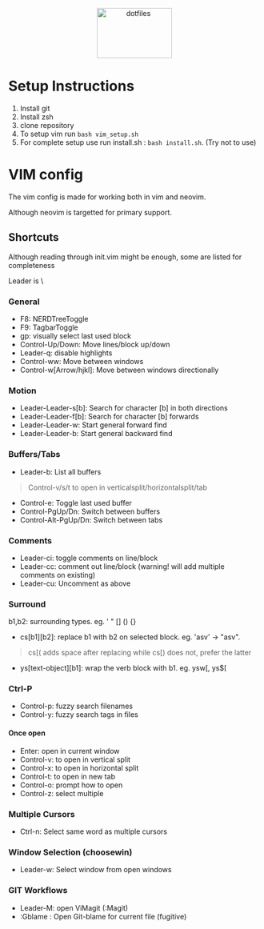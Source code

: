 <p align="center"> <img src = "https://cdn-media-1.freecodecamp.org/images/1*RO3AhbppPUFJBZwt3gUW-A.png" alt="dotfiles" width=150 height=100> </p>

# Setup Instructions
1. Install git
2. Install zsh
2. clone repository
3. To setup vim run ``bash vim_setup.sh``
4. For complete setup use run install.sh : `bash install.sh`. (Try not to use)

# VIM config
The vim config is made for working both in vim and neovim.

Although neovim is targetted for primary support.

## Shortcuts
Although reading through init.vim might be enough, some are listed for completeness

Leader is \

### General
* F8: NERDTreeToggle
* F9: TagbarToggle
* gp: visually select last used block
* Control-Up/Down: Move lines/block up/down
* Leader-q: disable highlights
* Control-ww: Move between windows
* Control-w[Arrow/hjkl]: Move between windows directionally

### Motion
* Leader-Leader-s[b]: Search for character [b] in both directions
* Leader-Leader-f[b]: Search for character [b] forwards
* Leader-Leader-w: Start general forward find
* Leader-Leader-b: Start general backward find


### Buffers/Tabs
* Leader-b: List all buffers

> Control-v/s/t to open in verticalsplit/horizontalsplit/tab

* Control-e: Toggle last used buffer
* Control-PgUp/Dn: Switch between buffers
* Control-Alt-PgUp/Dn: Switch between tabs

### Comments
* Leader-ci: toggle comments on line/block
* Leader-cc: comment out line/block (warning! will add multiple comments on existing)
* Leader-cu: Uncomment as above

### Surround
b1,b2: surrounding types. eg. ' " [] () {}
* cs[b1][b2]: replace b1 with b2 on selected block. eg. 'asv' -> "asv".

> cs[( adds space after replacing while cs[) does not, prefer the latter

* ys[text-object][b1]: wrap the verb block with b1. eg. ysw[, ys$[

### Ctrl-P
* Control-p: fuzzy search filenames
* Control-y: fuzzy search tags in files

#### Once open
* Enter: open in current window
* Control-v: to open in vertical split
* Control-x: to open in horizontal split
* Control-t: to open in new tab
* Control-o: prompt how to open
* Control-z: select multiple

### Multiple Cursors
* Ctrl-n: Select same word as multiple cursors

### Window Selection (choosewin)
* Leader-w: Select window from open windows


### GIT Workflows

* Leader-M: open ViMagit (:Magit)
* :Gblame : Open Git-blame for current file (fugitive)

